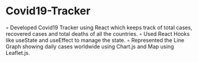 # Covid19-Tracker

◦ Developed Covid19 Tracker using React which keeps track of total cases, recovered cases and total deaths of all the countries.
◦ Used React Hooks like useState and useEffect to manage the state.
◦ Represented the Line Graph showing daily cases worldwide using Chart.js and Map using Leaflet.js.
